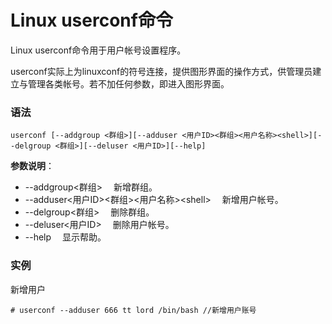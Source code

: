 
# Linux userconf命令



Linux userconf命令用于用户帐号设置程序。

userconf实际上为linuxconf的符号连接，提供图形界面的操作方式，供管理员建立与管理各类帐号。若不加任何参数，即进入图形界面。

### 语法

```
userconf [--addgroup <群组>][--adduser <用户ID><群组><用户名称><shell>][--delgroup <群组>][--deluser <用户ID>][--help]
```

**参数说明**：

*   --addgroup&lt;群组&gt; 　新增群组。
*   --adduser&lt;用户ID&gt;&lt;群组&gt;&lt;用户名称&gt;&lt;shell&gt; 　新增用户帐号。
*   --delgroup&lt;群组&gt; 　删除群组。
*   --deluser&lt;用户ID&gt; 　删除用户帐号。
*   --help 　显示帮助。

### 实例

新增用户

```
# userconf --adduser 666 tt lord /bin/bash //新增用户账号
```



